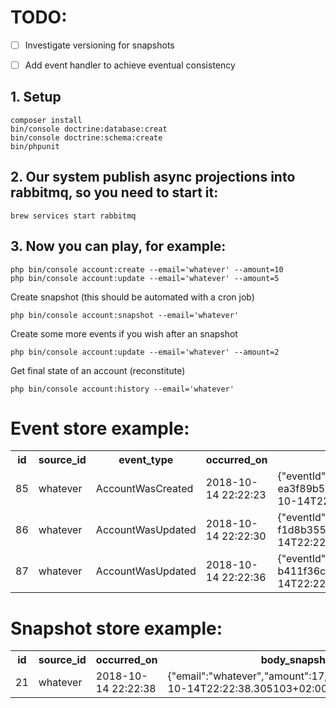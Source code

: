 
# TODO:
- [ ] Investigate versioning for snapshots
- [ ] Add event handler to achieve eventual consistency 


## 1. Setup

```
composer install
bin/console doctrine:database:creat
bin/console doctrine:schema:create
bin/phpunit
```


## 2. Our system publish async projections into rabbitmq, so you need to start it:
```brew services start rabbitmq```


## 3. Now you can play, for example:
```
php bin/console account:create --email='whatever' --amount=10
php bin/console account:update --email='whatever' --amount=5
```

Create snapshot (this should be automated with a cron job)

```php bin/console account:snapshot --email='whatever'```

Create some more events if you wish after an snapshot

```php bin/console account:update --email='whatever' --amount=2```

Get final state of an account (reconstitute)

```php bin/console account:history --email='whatever'```



# Event store example:

<table>
    <tr>
        <th>id</th>
        <th>source_id</th>
        <th>event_type</th>
        <th>occurred_on</th>
        <th>body_event</th>
    </tr>
    <tr>
        <td>85</td>
        <td>whatever</td>
        <td>AccountWasCreated</td>
        <td>2018-10-14 22:22:23</td>
        <td>&#123;&#34;eventId&#34;:&#34;934c4363-a0e8-449b-a3cf-ea3f89b54d64&#34;&#44;&#34;amount&#34;:10&#44;&#34;sourceId&#34;:&#34;whatever&#34;&#44;&#34;createdAt&#34;:&#34;2018-10-14T22:22:23.971994&#43;02:00&#34;&#44;&#34;classSource&#34;:&#34;AccountWasCreated&#34;&#125;</td>
    </tr>
    <tr>
        <td>86</td>
        <td>whatever</td>
        <td>AccountWasUpdated</td>
        <td>2018-10-14 22:22:30</td>
        <td>&#123;&#34;eventId&#34;:&#34;7eda0635-1f91-4a84-aeee-f1d8b35529f3&#34;&#44;&#34;amount&#34;:5&#44;&#34;email&#34;:&#34;whatever&#34;&#44;&#34;createdAt&#34;:&#34;2018-10-14T22:22:30.714798&#43;02:00&#34;&#44;&#34;classSource&#34;:&#34;AccountWasUpdated&#34;&#125;</td>
    </tr>
    <tr>
        <td>87</td>
        <td>whatever</td>
        <td>AccountWasUpdated</td>
        <td>2018-10-14 22:22:36</td>
        <td>&#123;&#34;eventId&#34;:&#34;5746c492-f828-4ed2-b597-b411f36ce5a4&#34;&#44;&#34;amount&#34;:2&#44;&#34;email&#34;:&#34;whatever&#34;&#44;&#34;createdAt&#34;:&#34;2018-10-14T22:22:36.108211&#43;02:00&#34;&#44;&#34;classSource&#34;:&#34;AccountWasUpdated&#34;&#125;</td>
    </tr>
</table>


# Snapshot store example:
<table>
    <tr>
        <th>id</th>
        <th>source_id</th>
        <th>occurred_on</th>
        <th>body_snapshot</th>
    </tr>
    <tr>
        <td>21</td>
        <td>whatever</td>
        <td>2018-10-14 22:22:38</td>
        <td>&#123;&#34;email&#34;:&#34;whatever&#34;&#44;&#34;amount&#34;:17&#44;&#34;created_on&#34;:&#34;2018-10-14T22:22:38.305103&#43;02:00&#34;&#125;</td>
    </tr>
</table>
